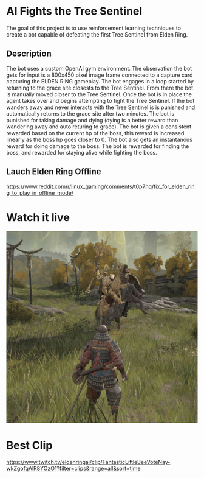 # AI Fights the Tree Sentinel

The goal of this project is to use reinforcement learning techniques to create a bot capable of defeating the first Tree Sentinel from Elden Ring.

## Description

The bot uses a custom OpenAI gym environment. The observation the bot gets for input is a 800x450 pixel image frame connected to a capture card capturing
the ELDEN RING gameplay. The bot engages in a loop started by returning to the grace site closests to the Tree Sentinel. From there the bot is manually
moved closer to the Tree Sentinel. Once the bot is in place the agent takes over and begins attempting to fight the Tree Sentinel. If the bot wanders
away and never interacts with the Tree Sentinel is is punished and automatically returns to the grace site after two minutes. The bot is punished for taking
damage and dying (dying is a better reward than wandering away and auto returing to grace). The bot is given a consistent rewarded based on the current hp
of the boss, this reward is increased linearly as the boss hp goes closer to 0. The bot also gets an instantanous reward for doing damage to the boss. The
bot is rewarded for finding the boss, and rewarded for staying alive while fighting the boss. 

## Lauch Elden Ring Offline
https://www.reddit.com/r/linux_gaming/comments/t0p7hq/fix_for_elden_ring_to_play_in_offline_mode/


# Watch it live
[![IMAGE ALT TEXT HERE](Elden_Ring_Tree_Sentinel_guide_header.jpg)](https://www.twitch.tv/eldenringai)

# Best Clip
https://www.twitch.tv/eldenringai/clip/FantasticLittleBeeVoteNay-wkZgofqAlR8YOzO1?filter=clips&range=all&sort=time

